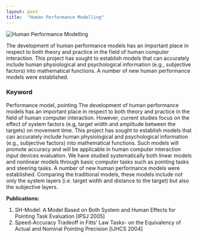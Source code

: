 ```yaml
---
layout: post
title:  "Human Performance Modelling"
---
```


![Human Performance Modelling](https://farm1.staticflickr.com/963/41526360094_b3f0ea890f_c.jpg)


The development of human performance models has an important place in respect to both theory and practice in the field of human computer interaction. This project has sought to establish models that can accurately include human physiological and psychological information (e.g., subjective factors) into mathematical functions. A number of new human performance models were established.

### Keyword

Performance model, pointing
The development of human performance models has an important place in respect to both theory and practice in the field of human computer interaction. However, current studies focus on the effect of system factors (e.g, target width and amplitude between the targets) on movement time. This project has sought to establish models that can accurately include human physiological and psychological information (e.g., subjective factors) into mathematical functions. Such models will promote accuracy and will be applicable in human computer interaction input devices evaluation. We have studied systematically both linear models and nonlinear models through basic computer tasks such as pointing tasks and steering tasks. A number of new human performance models were established. Comparing the traditional models, these models include not only the system layers (i.e. target width and distance to the target) but also the subjective layers.
 
**Publications:**

1. SH-Model: A Model Based on Both System and Human Effects for Pointing Task Evaluation [IPSJ 2005]
2. Speed-Accuracy Tradeoff in Fitts’ Law Tasks- on the Equivalency of Actual and Nominal Pointing Precision [IJHCS 2004]